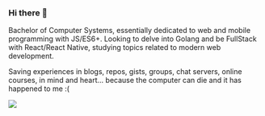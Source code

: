 ### Hi there 👋

Bachelor of Computer Systems, essentially dedicated to web and mobile programming with JS/ES6+. Looking to delve into Golang and be FullStack with React/React Native, studying topics related to modern web development.

Saving experiences in blogs, repos, gists, groups, chat servers, online courses, in mind and heart... because the computer can die and it has happened to me :(

<p>
<img align='center' src="https://visitor-badge.laobi.icu/badge?page_id=zeroidentidad.visitor-badge">
 <p/>
